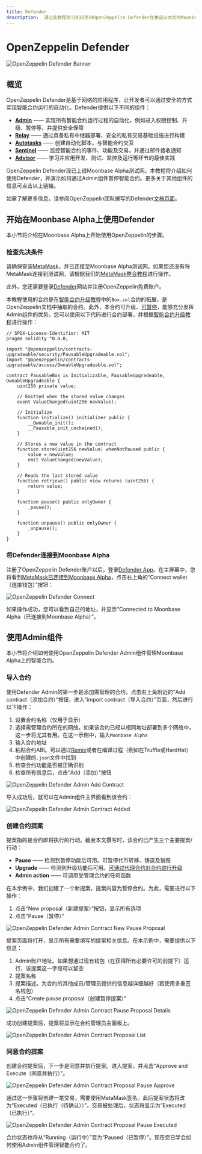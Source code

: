 ```yaml
---
title: Defender
description:  通过此教程学习如何使用OpenZeppelin Defender在兼容以太坊的Moonbeam上安全地管理智能合约
---
```


# OpenZeppelin Defender

![OpenZeppelin Defender Banner](/images/openzeppelin/ozdefender-banner.png)

## 概览

OpenZeppelin Defender是基于网络的应用程序，让开发者可以通过安全的方式实现智能合约运行的自动化。Defender提供以下不同的组件：

 - [**Admin**](https://docs.openzeppelin.com/defender/admin) —— 实现所有智能合约运行过程的自动化，例如进入权限控制、升级、暂停等，并提供安全保障
 - [**Relay**](https://docs.openzeppelin.com/defender/relay) —— 通过具备私有中继器部署、安全的私有交易基础设施进行构建
 - [**Autotasks**](https://docs.openzeppelin.com/defender/autotasks) —— 创建自动化脚本，与智能合约交互
 - [**Sentinel**](https://docs.openzeppelin.com/defender/sentinel) —— 监控智能合约的事件、功能及交易，并通过邮件接收通知
 - [**Advisor**](https://docs.openzeppelin.com/defender/advisor) —— 学习并应用开发、测试、监控及运行等环节的最佳实践

OpenZeppelin Defender现已上线Moonbase Alpha测试网。本教程将介绍如何使用Defender，并演示如何通过Admin组件暂停智能合约。更多关于其他组件的信息可点击以上链接。

如需了解更多信息，请参阅OpenZeppelin团队撰写的Defender[文档页面](https://docs.openzeppelin.com/defender/)。

## 开始在Moonbase Alpha上使用Defender

本小节将介绍在Moonbase Alpha上开始使用OpenZeppelin的步骤。

### 检查先决条件

请确保安装[MetaMask](https://metamask.io/)，并已连接至Moonbase Alpha测试网。如果您还没有将MetaMask连接到测试网，请根据我们的[MetaMask整合教程](/integrations/wallets/metamask/)进行操作。

此外，您还需要登录[Defender](https://defender.openzeppelin.com/)网站并注册OpenZeppelin免费账户。

本教程使用的合约是在[智能合约升级教程](https://docs.openzeppelin.com/learn/upgrading-smart-contracts)中的`Box.sol`合约的拓展，是OpenZeppelin文档中抽取的合约。此外，本合约可升级、[可暂停](https://docs.openzeppelin.com/contracts/4.x/api/security#Pausable)，能够充分发挥Admin组件的优势。您可以使用以下代码进行合约部署，并根据[智能合约升级教程](https://docs.openzeppelin.com/learn/upgrading-smart-contracts)进行操作：

```sol
// SPDX-License-Identifier: MIT
pragma solidity ^0.8.0;

import "@openzeppelin/contracts-upgradeable/security/PausableUpgradeable.sol";
import "@openzeppelin/contracts-upgradeable/access/OwnableUpgradeable.sol";

contract PausableBox is Initializable, PausableUpgradeable, OwnableUpgradeable {
    uint256 private value;
 
    // Emitted when the stored value changes
    event ValueChanged(uint256 newValue);

    // Initialize
    function initialize() initializer public {
        __Ownable_init();
        __Pausable_init_unchained();
    }
 
    // Stores a new value in the contract
    function store(uint256 newValue) whenNotPaused public {
        value = newValue;
        emit ValueChanged(newValue);
    }
 
    // Reads the last stored value
    function retrieve() public view returns (uint256) {
        return value;
    }
    
    function pause() public onlyOwner {
        _pause();
    }

    function unpause() public onlyOwner {
        _unpause();
    }
}
```

### 将Defender连接到Moonbase Alpha

注册了OpenZeppelin Defender账户以后，登录[Defender App](https://defender.openzeppelin.com/)。在主屏幕中，您将看到[MetaMask已连接到Moonbase Alpha](/getting-started/testnet/metamask/)，点击右上角的“Connect wallet（连接钱包）”按钮：

![OpenZeppelin Defender Connect](/images/openzeppelin/ozdefender-images1.png)

如果操作成功，您可以看到自己的地址，并显示“Connected to Moonbase Alpha（已连接到Moonbase Alpha）”。

## 使用Admin组件

本小节将介绍如何使用OpenZeppelin Defender Admin组件管理Moonbase Alpha上的智能合约。

### 导入合约

使用Defender Admin的第一步是添加需管理的合约。点击右上角附近的“Add contract（添加合约）”按钮，进入“import contract（导入合约）”页面，然后进行以下操作：

 1. 设置合约名称（仅用于显示）
 2. 选择需管理合约所在的网络。如果该合约已经以相同地址部署到多个网络中，这一步将尤其有用。在这一示例中，输入`Moonbase Alpha`
 3. 输入合约地址
 4. 粘贴合约ABI。可以通过[Remix](/integrations/remix/)或者在编译过程（例如在Truffle或HardHat）中创建的`.json`文件中找到
 5. 检查合约功能是否被正确识别
 6. 检查所有信息后，点击“Add（添加）”按钮

![OpenZeppelin Defender Admin Add Contract](/images/openzeppelin/ozdefender-images2.png)

导入成功后，就可以在Admin组件主界面看到该合约：

![OpenZeppelin Defender Admin Contract Added](/images/openzeppelin/ozdefender-images3.png)

### 创建合约提案

提案指的是合约即将执行的行动。截至本文撰写时，该合约已产生三个主要提案/行动：

- **Pause** —— 检测到暂停功能后可用。可暂停代币转移、铸造及销毁
- **Upgrade** —— 检测到升级功能后可用。[可通过代理合约对合约进行升级](https://docs.openzeppelin.com/learn/upgrading-smart-contracts)
- **Admin action** —— 可调用受管理合约的任何函数

在本示例中，我们创建了一个新提案，提案内容为暂停合约。为此，需要进行以下操作：

 1. 点击“New proposal（新建提案）”按钮，显示所有选项
 2. 点击“Pause（暂停）”

![OpenZeppelin Defender Admin Contract New Pause Proposal](/images/openzeppelin/ozdefender-images4.png)

提案页面将打开，显示所有需要填写的提案相关信息。在本示例中，需要提供以下信息：

 1. Admin账户地址。如果想通过现有钱包（在获得所有必要许可的前提下）运行，该提案这一字段可以留空
 2. 提案名称
 3. 提案描述。为合约的其他成员/管理员提供的信息越详细越好（若使用多重签名钱包）
 4. 点击“Create pause proposal（创建暂停提案）”

![OpenZeppelin Defender Admin Contract Pause Proposal Details](/images/openzeppelin/ozdefender-images5.png)

成功创建提案后，提案将显示在合约管理员主面板上。

![OpenZeppelin Defender Admin Contract Proposal List](/images/openzeppelin/ozdefender-images6.png)

### 同意合约提案

创建合约提案后，下一步是同意并执行提案。进入提案，并点击“Approve and Execute（同意并执行）”。

![OpenZeppelin Defender Admin Contract Proposal Pause Approve](/images/openzeppelin/ozdefender-images7.png)


通过这一步骤将创建一笔交易，需要使用MetaMask签名。此后提案状态将改为“Executed（已执行（待确认））”。交易被处理后，状态将显示为“Executed（已执行）”。

![OpenZeppelin Defender Admin Contract Proposal Pause Executed](/images/openzeppelin/ozdefender-images8.png)

合约状态也将从“Running（运行中）”变为“Paused（已暂停）”。现在您已学会如何使用Admin组件管理智能合约了。

